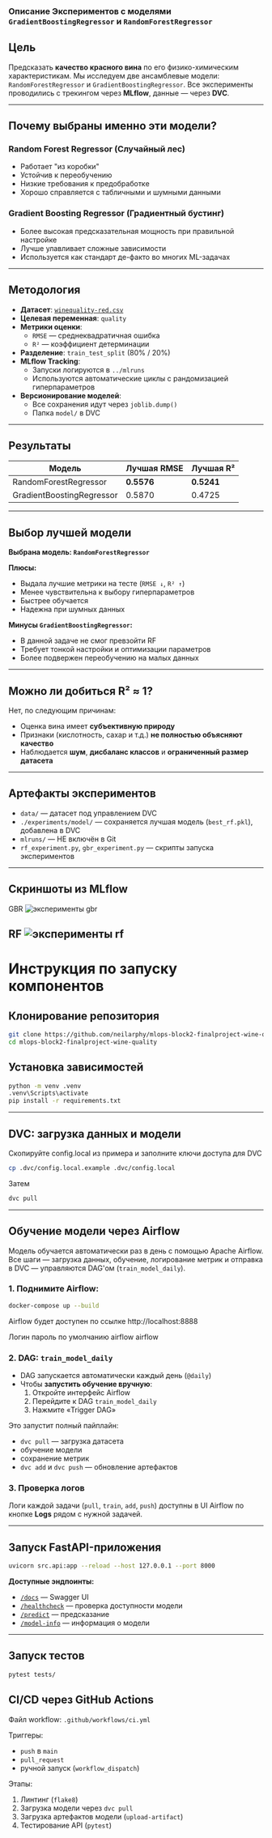 ### Описание Экспериментов с моделями `GradientBoostingRegressor` и `RandomForestRegressor`

## Цель

Предсказать **качество красного вина** по его физико-химическим характеристикам. Мы исследуем две ансамблевые модели: `RandomForestRegressor` и `GradientBoostingRegressor`. Все эксперименты проводились с трекингом через **MLflow**, данные — через **DVC**.

---

## Почему выбраны именно эти модели?

### Random Forest Regressor (Случайный лес)
- Работает "из коробки"
- Устойчив к переобучению
- Низкие требования к предобработке
- Хорошо справляется с табличными и шумными данными

### Gradient Boosting Regressor (Градиентный бустинг)
- Более высокая предсказательная мощность при правильной настройке
- Лучше улавливает сложные зависимости
- Используется как стандарт де-факто во многих ML-задачах 

---

## Методология

- **Датасет**: [`winequality-red.csv`](./data/winequality-red.csv)
- **Целевая переменная**: `quality`
- **Метрики оценки**:
  - `RMSE` — среднеквадратичная ошибка
  - `R²` — коэффициент детерминации
- **Разделение**: `train_test_split` (80% / 20%)
- **MLflow Tracking**:
  - Запуски логируются в `../mlruns`
  - Используются автоматические циклы с рандомизацией гиперпараметров
- **Версионирование моделей**:
  - Все сохранения идут через `joblib.dump()` 
  - Папка `model/` в DVC

---

## Результаты

| Модель                    | Лучшая RMSE | Лучшая R² |
|---------------------------|-------------|-----------|
| RandomForestRegressor     | **0.5576**  | **0.5241**|
| GradientBoostingRegressor| 0.5870     | 0.4725    |

---

## Выбор лучшей модели

**Выбрана модель: `RandomForestRegressor`**

**Плюсы:**
- Выдала лучшие метрики на тесте (`RMSE ↓`, `R² ↑`)
- Менее чувствительна к выбору гиперпараметров
- Быстрее обучается
- Надежна при шумных данных

**Минусы `GradientBoostingRegressor`:**
- В данной задаче не смог превзойти RF
- Требует тонкой настройки и оптимизации параметров
- Более подвержен переобучению на малых данных

---

## Можно ли добиться R² ≈ 1?

Нет, по следующим причинам:
- Оценка вина имеет **субъективную природу**
- Признаки (кислотность, сахар и т.д.) **не полностью объясняют качество**
- Наблюдается **шум**, **дисбаланс классов** и **ограниченный размер датасета**

---

## Артефакты экспериментов

-  `data/` — датасет под управлением DVC
-  `./experiments/model/` — сохраняется лучшая модель (`best_rf.pkl`), добавлена в DVC
-  `mlruns/` — НЕ включён в Git
-  `rf_experiment.py`, `gbr_experiment.py` — скрипты запуска экспериментов

---

## Скриншоты из MLflow
GBR
![эксперименты gbr](./experiments/experimentsres/gbrex.png)

RF
![эксперименты rf](./experiments/experimentsres/rfex.png)
---

# Инструкция по запуску компонентов


## Клонирование репозитория 

```bash
git clone https://github.com/neilarphy/mlops-block2-finalproject-wine-quality.git
cd mlops-block2-finalproject-wine-quality
```

##  Установка зависимостей

```bash
python -m venv .venv
.venv\Scripts\activate        
pip install -r requirements.txt
```

---

##  DVC: загрузка данных и модели
Скопируйте config.local из примера и заполните ключи доступа для DVC 
```bash
cp .dvc/config.local.example .dvc/config.local
```

Затем
```bash
dvc pull
```

---

## Обучение модели через Airflow

Модель обучается автоматически раз в день с помощью Apache Airflow. Все шаги — загрузка данных, обучение, логирование метрик и отправка в DVC — управляются DAG'ом (`train_model_daily`).

### 1. Поднимите Airflow:

```bash
docker-compose up --build
```
Airflow будет доступен по ссылке
http://localhost:8888

Логин пароль по умолчанию
airflow airflow

### 2. DAG: `train_model_daily`

- DAG запускается автоматически каждый день (`@daily`)
- Чтобы **запустить обучение вручную**:
  1. Откройте интерфейс Airflow
  2. Перейдите к DAG `train_model_daily`
  3. Нажмите «Trigger DAG»

Это запустит полный пайплайн:

- `dvc pull` — загрузка датасета
- обучение модели
- сохранение метрик
- `dvc add` и `dvc push` — обновление артефактов

### 3. Проверка логов

Логи каждой задачи (`pull`, `train`, `add`, `push`) доступны в UI Airflow по кнопке **Logs** рядом с нужной задачей.

---

## Запуск FastAPI-приложения

```bash
uvicorn src.api:app --reload --host 127.0.0.1 --port 8000
```

**Доступные эндпоинты:**
- [`/docs`](http://127.0.0.1:8000/docs) — Swagger UI
- [`/healthcheck`](http://127.0.0.1:8000/healthcheck) — проверка доступности модели
- [`/predict`](http://127.0.0.1:8000/predict) — предсказание
- [`/model-info`](http://127.0.0.1:8000/model-info) — информация о модели

---

## Запуск тестов

```bash
pytest tests/
```

## CI/CD через GitHub Actions

Файл workflow: `.github/workflows/ci.yml`

Триггеры:
- `push` в `main`
- `pull_request`
- ручной запуск (`workflow_dispatch`)

Этапы:
1. Линтинг (`flake8`)
2. Загрузка модели через `dvc pull`
3. Загрузка артефактов модели (`upload-artifact`)
4. Тестирование API (`pytest`)
